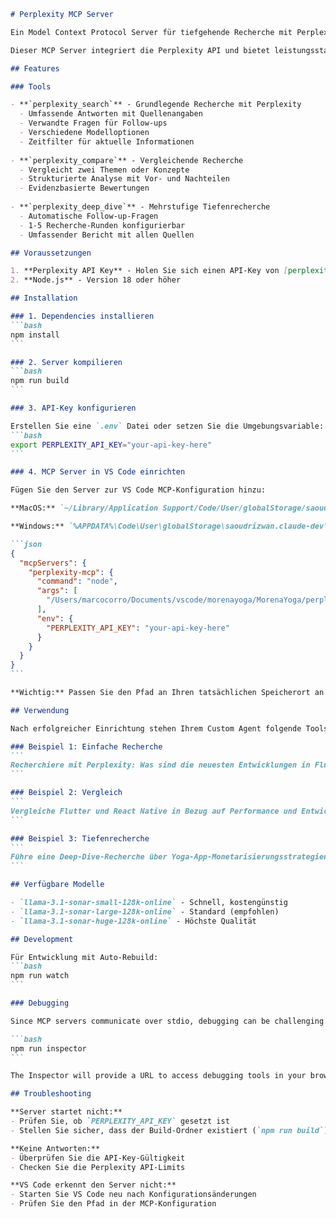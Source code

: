 ````markdown
# Perplexity MCP Server

Ein Model Context Protocol Server für tiefgehende Recherche mit Perplexity AI.

Dieser MCP Server integriert die Perplexity API und bietet leistungsstarke Recherche-Tools für Custom Agents in VS Code.

## Features

### Tools

- **`perplexity_search`** - Grundlegende Recherche mit Perplexity
  - Umfassende Antworten mit Quellenangaben
  - Verwandte Fragen für Follow-ups
  - Verschiedene Modelloptionen
  - Zeitfilter für aktuelle Informationen
  
- **`perplexity_compare`** - Vergleichende Recherche
  - Vergleicht zwei Themen oder Konzepte
  - Strukturierte Analyse mit Vor- und Nachteilen
  - Evidenzbasierte Bewertungen
  
- **`perplexity_deep_dive`** - Mehrstufige Tiefenrecherche
  - Automatische Follow-up-Fragen
  - 1-5 Recherche-Runden konfigurierbar
  - Umfassender Bericht mit allen Quellen

## Voraussetzungen

1. **Perplexity API Key** - Holen Sie sich einen API-Key von [perplexity.ai](https://www.perplexity.ai/)
2. **Node.js** - Version 18 oder höher

## Installation

### 1. Dependencies installieren
```bash
npm install
```

### 2. Server kompilieren
```bash
npm run build
```

### 3. API-Key konfigurieren

Erstellen Sie eine `.env` Datei oder setzen Sie die Umgebungsvariable:
```bash
export PERPLEXITY_API_KEY="your-api-key-here"
```

### 4. MCP Server in VS Code einrichten

Fügen Sie den Server zur VS Code MCP-Konfiguration hinzu:

**MacOS:** `~/Library/Application Support/Code/User/globalStorage/saoudrizwan.claude-dev/settings/cline_mcp_settings.json`

**Windows:** `%APPDATA%\Code\User\globalStorage\saoudrizwan.claude-dev\settings\cline_mcp_settings.json`

```json
{
  "mcpServers": {
    "perplexity-mcp": {
      "command": "node",
      "args": [
        "/Users/marcocorro/Documents/vscode/morenayoga/MorenaYoga/perplexity-mcp/build/index.js"
      ],
      "env": {
        "PERPLEXITY_API_KEY": "your-api-key-here"
      }
    }
  }
}
```

**Wichtig:** Passen Sie den Pfad an Ihren tatsächlichen Speicherort an!

## Verwendung

Nach erfolgreicher Einrichtung stehen Ihrem Custom Agent folgende Tools zur Verfügung:

### Beispiel 1: Einfache Recherche
```
Recherchiere mit Perplexity: Was sind die neuesten Entwicklungen in Flutter 3.24?
```

### Beispiel 2: Vergleich
```
Vergleiche Flutter und React Native in Bezug auf Performance und Entwicklerfreundlichkeit
```

### Beispiel 3: Tiefenrecherche
```
Führe eine Deep-Dive-Recherche über Yoga-App-Monetarisierungsstrategien durch
```

## Verfügbare Modelle

- `llama-3.1-sonar-small-128k-online` - Schnell, kostengünstig
- `llama-3.1-sonar-large-128k-online` - Standard (empfohlen)
- `llama-3.1-sonar-huge-128k-online` - Höchste Qualität

## Development

Für Entwicklung mit Auto-Rebuild:
```bash
npm run watch
```

### Debugging

Since MCP servers communicate over stdio, debugging can be challenging. We recommend using the [MCP Inspector](https://github.com/modelcontextprotocol/inspector), which is available as a package script:

```bash
npm run inspector
```

The Inspector will provide a URL to access debugging tools in your browser.

## Troubleshooting

**Server startet nicht:**
- Prüfen Sie, ob `PERPLEXITY_API_KEY` gesetzt ist
- Stellen Sie sicher, dass der Build-Ordner existiert (`npm run build`)

**Keine Antworten:**
- Überprüfen Sie die API-Key-Gültigkeit
- Checken Sie die Perplexity API-Limits

**VS Code erkennt den Server nicht:**
- Starten Sie VS Code neu nach Konfigurationsänderungen
- Prüfen Sie den Pfad in der MCP-Konfiguration
